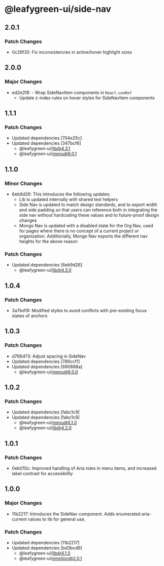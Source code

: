 # @leafygreen-ui/side-nav

## 2.0.1

### Patch Changes

- 0c26f35: Fix inconsistencies in active/hover highlight sizes

## 2.0.0

### Major Changes

- ed2e2f8: - Wrap SideNavItem components in `React.useRef`
  - Update z-index rules on hover styles for SideNavItem components

## 1.1.1

### Patch Changes

- Updated dependencies [704e25c]
- Updated dependencies [347bcf6]
  - @leafygreen-ui/lib@4.3.1
  - @leafygreen-ui/menu@6.0.1

## 1.1.0

### Minor Changes

- 6eb9d26: This introduces the following updates:
  - Lib is updated internally with shared test helpers
  - Side Nav is updated to match design standards, and to export width and side padding so that users can reference both in integrating the side nav without hardcoding these values and to future-proof design changes
  - Mongo Nav is updated with a disabled state for the Org Nav, used for pages where there is no concept of a current project or organization. Additionally, Mongo Nav exports the different nav heights for the above reason

### Patch Changes

- Updated dependencies [6eb9d26]
  - @leafygreen-ui/lib@4.3.0

## 1.0.4

### Patch Changes

- 3a7bd19: Modified styles to avoid conflicts with pre-existing focus states of anchors

## 1.0.3

### Patch Changes

- d766d73: Adjust spacing in SideNav
- Updated dependencies [786ccf1]
- Updated dependencies [690888a]
  - @leafygreen-ui/menu@6.0.0

## 1.0.2

### Patch Changes

- Updated dependencies [fabc1c9]
- Updated dependencies [fabc1c9]
  - @leafygreen-ui/menu@5.1.0
  - @leafygreen-ui/lib@4.2.0

## 1.0.1

### Patch Changes

- 0eb010c: Improved handling of Aria roles in menu items, and increased label contrast for accessibility

## 1.0.0

### Major Changes

- 11b2217: Introduces the SideNav component. Adds enumerated aria-current values to lib for general use.

### Patch Changes

- Updated dependencies [11b2217]
- Updated dependencies [bd3bcd9]
  - @leafygreen-ui/lib@4.1.0
  - @leafygreen-ui/emotion@2.0.1
